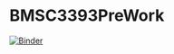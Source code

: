 # BMSC3393PreWork

[![Binder](https://mybinder.org/badge_logo.svg)](https://mybinder.org/v2/gh/inchinn1/BMSC3393PreWork.git/HEAD)
